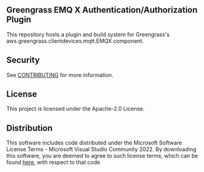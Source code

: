 ## Greengrass EMQ X Authentication/Authorization Plugin

This repository hosts a plugin and build system for Greengrass's aws.greengrass.clientdevices.mqtt.EMQX component.

## Security

See [CONTRIBUTING](CONTRIBUTING.md#security-issue-notifications) for more information.

## License

This project is licensed under the Apache-2.0 License.

## Distribution

This software includes code distributed under the Microsoft Software License Terms - Microsoft Visual Studio
Community 2022. By downloading this software, you are deemed to agree to such license terms,
which can be found [here](https://visualstudio.microsoft.com/license-terms/vs2022-ga-community/),
with respect to that code
